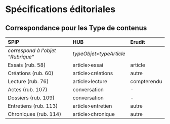 # Spécifications éditoriales

## Correspondance pour les Type de contenus

SPIP | HUB | Erudit
:--|:--|:--
_correspond à l'objet "Rubrique"_ | _typeObjet_>_typeArticle_ |
Essais      (rub. 58) | article>essai | article
Créations   (rub. 60) | article>créations | autre
Lecture     (rub. 76) | article>lecture | compterendu
Actes       (rub. 107) | conversation | -
Dossiers    (rub. 109) | conversation | -
Entretiens  (rub. 113) | article>entretien | autre
Chroniques  (rub. 114) | article>chronique | autre
